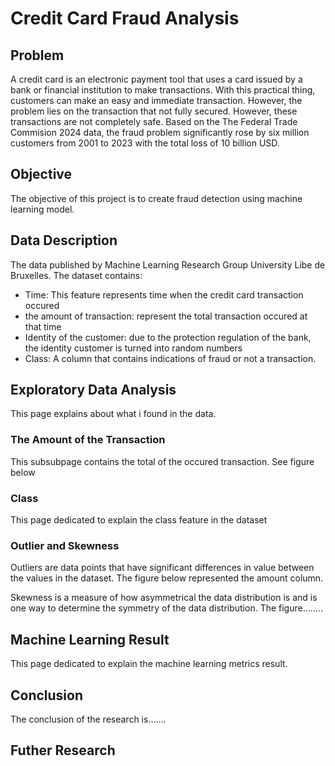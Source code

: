 # Credit Card Fraud Analysis

## Problem
A credit card is an electronic payment tool that uses a card issued by a bank or financial institution to make transactions. With this practical thing, customers can make an easy and immediate transaction. However, the problem lies on the transaction that not fully secured. However, these transactions are not completely safe. Based on the The Federal Trade Commision 2024 data, the fraud problem significantly rose by six million customers from 2001 to 2023 with the total loss of 10 billion USD.

## Objective
The objective of this project is to create fraud detection using machine learning model.

## Data Description
The data published by Machine Learning Research Group University Libe de Bruxelles. The dataset contains:

- Time: This feature represents time when the credit card transaction occured 
- the amount of transaction: represent the total transaction occured at that time
- Identity of the customer: due to the protection regulation of the bank, the identity customer is turned into random numbers
- Class: A column that contains indications of fraud or not a transaction.

## Exploratory Data Analysis
This page explains about what i found in the data.

### The Amount of the Transaction
This subsubpage contains the total of the occured transaction. See figure below

### Class
This page dedicated to explain the class feature in the dataset

### Outlier and Skewness
Outliers are data points that have significant differences in value between the values ​​in the dataset. The figure below represented the amount column. 


Skewness is a measure of how asymmetrical the data distribution is and is one way to determine the symmetry of the data distribution. The figure........


## Machine Learning Result
This page dedicated to explain the machine learning metrics result. 

## Conclusion
The conclusion of the research is.......

## Futher Research
